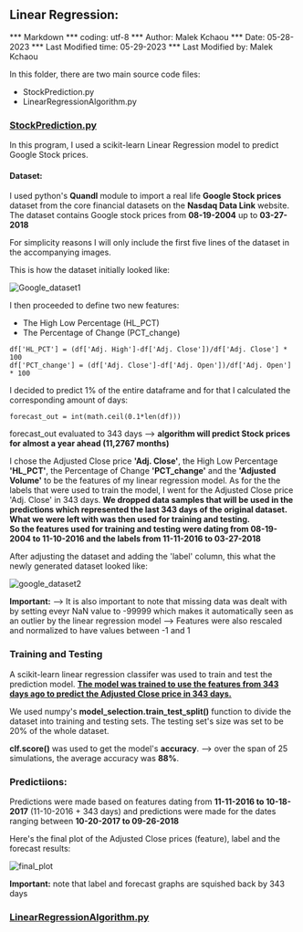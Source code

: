 
## Linear Regression: 
*** Markdown
*** coding: utf-8
*** Author: Malek Kchaou
*** Date: 05-28-2023 
*** Last Modified time: 05-29-2023
*** Last Modified by: Malek Kchaou 

In this folder, there are two main source code files:
  * StockPrediction.py
  * LinearRegressionAlgorithm.py

### <ins>StockPrediction.py</ins>

In this program, I used a scikit-learn Linear Regression model to predict Google Stock prices. 

#### Dataset:
I used python's **Quandl** module to import a real life **Google Stock prices** dataset from the core financial datasets on the **Nasdaq Data Link** website. 
The dataset contains Google stock prices from **08-19-2004** up to **03-27-2018** 

For simplicity reasons I will only include the first five lines of the dataset in the accompanying images. 

This is how the dataset initially looked like: 

![Google_dataset1](https://github.com/MK720-dev/Machine-Learning-with-Python-Concepts-and-Applications/assets/78389944/9392e684-5444-4e05-aeac-01ca7e33dfbb)

I then proceeded to define two new features:
 - The High Low Percentage (HL_PCT)
 - The Percentage of Change (PCT_change)
```
df['HL_PCT'] = (df['Adj. High']-df['Adj. Close'])/df['Adj. Close'] * 100
df['PCT_change'] = (df['Adj. Close']-df['Adj. Open'])/df['Adj. Open'] * 100
```
I decided to predict 1% of the entire dataframe and for that I calculated the corresponding amount of days: 
```
forecast_out = int(math.ceil(0.1*len(df)))
```
forecast_out evaluated to 343 days --> **algorithm will predict Stock prices for almost a year ahead (11,2767 months)**

I chose the Adjusted Close price **'Adj. Close'**, the High Low Percentage **'HL_PCT'**, the Percentage of Change **'PCT_change'** and the **'Adjusted Volume'** to be the features of my linear regression model. 
As for the the labels that were used to train the model, I went for the Adjusted Close price 'Adj. Close' in 343 days. 
**We dropped data samples that will be used in the predictions which represented the last 343 days of the original dataset. What we were left with was then used for training and testing.  
So the features used for training and testing were dating from 08-19-2004 to 11-10-2016 and the labels from 11-11-2016 to 03-27-2018**

After adjusting the dataset and adding the 'label' column, this what the newly generated dataset looked like:

![google_dataset2](https://github.com/MK720-dev/Machine-Learning-with-Python-Concepts-and-Applications/assets/78389944/6d372e21-184f-4955-98ca-2c890d4b9d47)

**Important:** --> It is also important to note that missing data was dealt with by setting eveyr NaN value to -99999 which makes it automatically seen as an outlier by the linear regression model
               --> Features were also rescaled and normalized to have values between -1 and 1
               
### Training and Testing 

A scikit-learn linear regression classifer was used to train and test the prediction model. 
<ins>**The model was trained to use the features from 343 days ago to predict the Adjusted Close price in 343 days.**</ins>

We used numpy's **model_selection.train_test_split()** function to divide the dataset into training and testing sets. The testing set's size was set to be 20% of the whole dataset. 

**clf.score()** was used to get the model's **accuracy**. 
--> over the span of 25 simulations, the average accuracy was **88%**.

### Predictiions:

Predictions were made based on features dating from **11-11-2016 to 10-18-2017** (11-10-2016 + 343 days) and predictions were made for the dates ranging between **10-20-2017 to 09-26-2018**

Here's the final plot of the Adjusted Close prices (feature), label and the forecast results:

![final_plot](https://github.com/MK720-dev/Machine-Learning-with-Python-Concepts-and-Applications/assets/78389944/961acb78-916d-4f98-8c3b-49db5461a47b)

**Important:** note that label and forecast graphs are squished back by 343 days

### <ins>LinearRegressionAlgorithm.py</ins>








